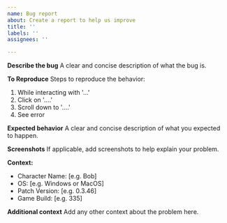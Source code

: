```yaml
---
name: Bug report
about: Create a report to help us improve
title: ''
labels: ''
assignees: ''

---
```


**Describe the bug**
A clear and concise description of what the bug is.

**To Reproduce**
Steps to reproduce the behavior:
1. While interacting with '...'
2. Click on '....'
3. Scroll down to '....'
4. See error

**Expected behavior**
A clear and concise description of what you expected to happen.

**Screenshots**
If applicable, add screenshots to help explain your problem.

**Context:**
 - Character Name: [e.g. Bob]
 - OS: [e.g. Windows or MacOS]
 - Patch Version: [e.g. 0.3.46]
 - Game Build: [e.g. 335]

**Additional context**
Add any other context about the problem here.
